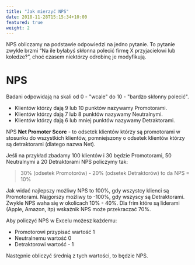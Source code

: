 ```yaml
---
title: "Jak mierzyć NPS"
date: 2018-11-28T15:15:34+10:00
featured: true
weight: 2
---
```


NPS obliczamy na podstawie odpowiedzi na jedno pytanie. 
To pytanie zwykle brzmi “Na ile byłabyś skłonna polecić firmę X przyjacielowi lub koledze?”, choć czasem niektórzy odrobinę je modyfikują. 

# NPS
Badani odpowidają na skali od 0 - "wcale" do 10 - "bardzo skłonny polecić".

- Klientów którzy dają 9 lub 10 punktów nazywamy Promotorami. 
- Klientów którzy dają 7 lub 8 punktów nazywamy Neutralnymi. 
- Klientów którzy dają 6 lub mniej punktów nazywamy Detraktorami. 

NPS **Net Promoter Score** - to odsetek klientów którzy są promotorami w stosunku do wszystkich klientów, pomniejszony o odsetek klientów którzy są detraktorami (dlatego nazwa Net).

Jeśli na przykład zbadamy 100 klientów i 30 będzie Promotorami, 50 Neutralnymi a 20 Detraktorami NPS policzymy tak:

> 30% (odsetek Promotorów) - 20% (odsetek Detraktorów)
> to da NPS = 10%

Jak widać najlepszy możliwy NPS to 100%, gdy wszystcy klienci są Promotorami. Najgorszy możliwy to -100%, gdy wszyscy są Detraktorami.
Zwykle NPS waha się w okolicach 10% - 40%. Dla frim które są liderami (Apple, Amazon, itp) wskaźnik NPS może przekraczać 70%.

Aby policzyć NPS w Excelu możesz każdemu:
 - Promotorowi przypisać wartość 1
 - Neutralnemu wartość 0
 - Detraktorowi wartość - 1
 
 Następnie obliczyć średnią z tych wartości, to będzie NPS. 
 
 